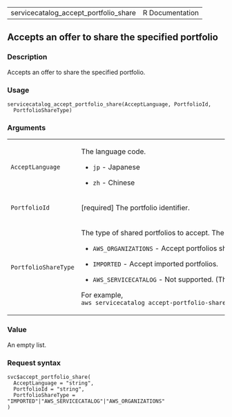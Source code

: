 <table style="width: 100%;">
<tbody>
<tr class="odd">
<td>servicecatalog_accept_portfolio_share</td>
<td style="text-align: right;">R Documentation</td>
</tr>
</tbody>
</table>

## Accepts an offer to share the specified portfolio

### Description

Accepts an offer to share the specified portfolio.

### Usage

    servicecatalog_accept_portfolio_share(AcceptLanguage, PortfolioId,
      PortfolioShareType)

### Arguments

<table>
<colgroup>
<col style="width: 35%" />
<col style="width: 65%" />
</colgroup>
<tbody>
<tr class="odd">
<td><code
id="servicecatalog_accept_portfolio_share_:_AcceptLanguage">AcceptLanguage</code></td>
<td><p>The language code.</p>
<ul>
<li><p><code>jp</code> - Japanese</p></li>
<li><p><code>zh</code> - Chinese</p></li>
</ul></td>
</tr>
<tr class="even">
<td><code
id="servicecatalog_accept_portfolio_share_:_PortfolioId">PortfolioId</code></td>
<td><p>[required] The portfolio identifier.</p></td>
</tr>
<tr class="odd">
<td><code
id="servicecatalog_accept_portfolio_share_:_PortfolioShareType">PortfolioShareType</code></td>
<td><p>The type of shared portfolios to accept. The default is to accept
imported portfolios.</p>
<ul>
<li><p><code>AWS_ORGANIZATIONS</code> - Accept portfolios shared by the
management account of your organization.</p></li>
<li><p><code>IMPORTED</code> - Accept imported portfolios.</p></li>
<li><p><code>AWS_SERVICECATALOG</code> - Not supported. (Throws
ResourceNotFoundException.)</p></li>
</ul>
<p>For example, <code
style="white-space: pre;">⁠aws servicecatalog accept-portfolio-share --portfolio-id "port-2qwzkwxt3y5fk" --portfolio-share-type AWS_ORGANIZATIONS⁠</code></p></td>
</tr>
</tbody>
</table>

### Value

An empty list.

### Request syntax

    svc$accept_portfolio_share(
      AcceptLanguage = "string",
      PortfolioId = "string",
      PortfolioShareType = "IMPORTED"|"AWS_SERVICECATALOG"|"AWS_ORGANIZATIONS"
    )
